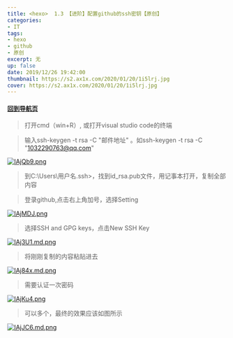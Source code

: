 ```yaml
---
title: <hexo>  1.3 【进阶】配置github的ssh密钥【原创】
categories:
- IT
tags: 
- hexo
- github
- 原创
excerpt: 无
up: false
date: 2019/12/26 19:42:00
thumbnail: https://s2.ax1x.com/2020/01/20/1i5lrj.jpg
cover: https://s2.ax1x.com/2020/01/20/1i5lrj.jpg
---
```

#### [回到导航页](../hexo-nav/)

> 打开cmd（win+R）, 或打开visual studio code的终端

> 输入ssh-keygen -t rsa -C "邮件地址" 。如ssh-keygen -t rsa -C "1032290763@qq.com"

[![lAjQb9.png](https://s2.ax1x.com/2019/12/26/lAjQb9.png)](https://imgchr.com/i/lAjQb9)

> 到C:\Users\用户名\.ssh>，找到id_rsa.pub文件，用记事本打开，复制全部内容

> 登录github,点击右上角加号，选择Setting

[![lAjMDJ.png](https://s2.ax1x.com/2019/12/26/lAjMDJ.png)](https://imgchr.com/i/lAjMDJ)

> 选择SSH and GPG keys，点击New SSH Key

[![lAj3U1.md.png](https://s2.ax1x.com/2019/12/26/lAj3U1.md.png)](https://imgchr.com/i/lAj3U1)

> 将刚刚复制的内容粘贴进去

[![lAj84x.md.png](https://s2.ax1x.com/2019/12/26/lAj84x.md.png)](https://imgchr.com/i/lAj84x)

> 需要认证一次密码

[![lAjKu4.png](https://s2.ax1x.com/2019/12/26/lAjKu4.png)](https://imgchr.com/i/lAjKu4)

> 可以多个，最终的效果应该如图所示

[![lAjJC6.md.png](https://s2.ax1x.com/2019/12/26/lAjJC6.md.png)](https://imgchr.com/i/lAjJC6)

